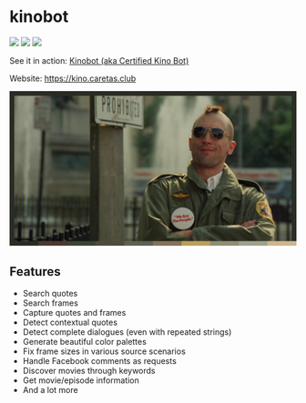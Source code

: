 # kinobot
[![](https://stats.caretas.club/likes.svg)](https://stats.caretas.club/likes.svg)
[![](https://stats.caretas.club/requests.svg)](https://stats.caretas.club/requests.svg)
[![](https://stats.caretas.club/loc.svg)](https://stats.caretas.club/loc.svg)

See it in action: [Kinobot (aka Certified Kino Bot)](https://www.facebook.com/certifiedkino/)

Website: https://kino.caretas.club

![alt text](result.png)

## Features
* Search quotes
* Search frames
* Capture quotes and frames
* Detect contextual quotes
* Detect complete dialogues (even with repeated strings)
* Generate beautiful color palettes
* Fix frame sizes in various source scenarios
* Handle Facebook comments as requests
* Discover movies through keywords
* Get movie/episode information
* And a lot more
